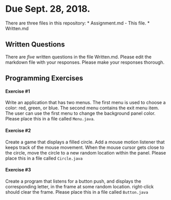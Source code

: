 # Due Sept. 28, 2018.

There are three files in this repository:
    * Assignment.md - This file.
    * Written.md

## Written Questions
There are *five* written questions in the file Written.md. Please edit the
markdown file with your responses. Please make your responses thorough.  
## Programming Exercises

#### Exercise \#1
Write an application that has two menus. The first menu is used to choose a color: red, green, or blue. The second menu contains the exit menu item. The user can use the first menu to change the background panel color. Please place this in a file called ```Menu.java```.

#### Exercise \#2
Create a game that displays a filled circle. Add a mouse motion listener that keeps track of the mouse movement. When the mouse cursor gets close to the circle, move the circle to a new random location within the panel. Please place this in a file called ```Circle.java```

#### Exercise \#3
Create a program that listens for a button push, and displays the corresponding letter, in the frame at some random location. right-click should clear the frame. Please place this in a file called ```Button.java```
